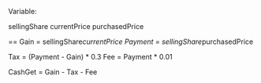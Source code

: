 Variable:

sellingShare
currentPrice
purchasedPrice

==
Gain = sellingShare*currentPrice
Payment = sellingShare*purchasedPrice

Tax = (Payment - Gain) * 0.3
Fee = Payment * 0.01

CashGet = Gain - Tax - Fee

